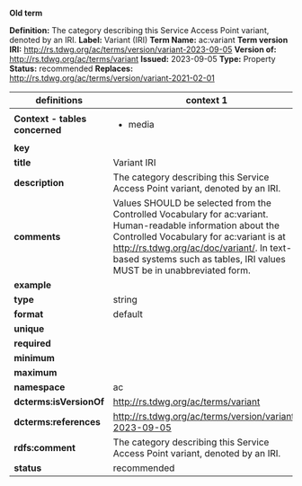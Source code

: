 **Old term**

**Definition:** The category describing this Service Access Point variant, denoted by an IRI.
**Label:** Variant (IRI)
**Term Name:** ac:variant
**Term version IRI:** http://rs.tdwg.org/ac/terms/version/variant-2023-09-05
**Version of:** http://rs.tdwg.org/ac/terms/variant
**Issued:** 2023-09-05
**Type:** Property
**Status:** recommended
**Replaces:** http://rs.tdwg.org/ac/terms/version/variant-2021-02-01


| definitions | context 1 |
|-|-|
| **Context - tables concerned** | <ul><li>media</li></ul> |
| **key** |  |
| **title** | Variant IRI |
| **description** | The category describing this Service Access Point variant, denoted by an IRI. |
| **comments** | Values SHOULD be selected from the Controlled Vocabulary for ac:variant. Human-readable information about the Controlled Vocabulary for ac:variant is at http://rs.tdwg.org/ac/doc/variant/. In text-based systems such as tables, IRI values MUST be in unabbreviated form. |
| **example** |  |
| **type** | string |
| **format** | default |
| **unique** |  |
| **required** |  |
| **minimum** |  |
| **maximum** |  |
| **namespace** | ac |
| **dcterms:isVersionOf** | http://rs.tdwg.org/ac/terms/variant |
| **dcterms:references** | http://rs.tdwg.org/ac/terms/version/variant-2023-09-05 |
| **rdfs:comment** | The category describing this Service Access Point variant, denoted by an IRI. |
| **status** | recommended |
